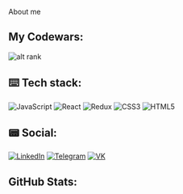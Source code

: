 About me

## My Codewars:

![alt rank](https://www.codewars.com/users/KuzyaBaka/badges/large)

## ⌨️ Tech stack:

![JavaScript](https://img.shields.io/badge/-JavaScript-black?style=for-the-badge&logo=javascript) ![React](https://img.shields.io/badge/-react-black?style=for-the-badge&logo=react) ![Redux](https://img.shields.io/badge/-redux-black?style=for-the-badge&logo=redux) ![CSS3](https://img.shields.io/badge/-css3-black?style=for-the-badge&logo=css3) ![HTML5](https://img.shields.io/badge/-html5-black?style=for-the-badge&logo=html5)

## 📟 Social:

[![LinkedIn](https://img.shields.io/badge/-LinkedIn-black?style=for-the-badge&logo=LinkedIn&target=blank)](https://www.linkedin.com/in/dmitry-kuznetsov-854689256/) [![Telegram](https://img.shields.io/badge/-Telegram-black?style=for-the-badge&logo=Telegram)](https://t.me/KuzyaBaka) [![VK](https://img.shields.io/badge/-vk-black?style=for-the-badge&logo=vk)](https://www.linkedin.com/in/dmitry-kuznetsov-854689256/)

## GitHub Stats:
